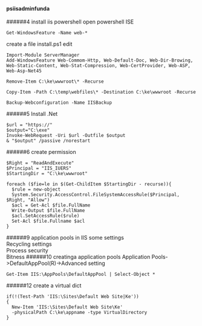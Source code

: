 #### psiisadminfunda
######4 install iis powershell
open powershell ISE
```
Get-WindowsFeature -Name web-*
```
create a file install.ps1
edit
```
Import-Module ServerManager
Add-WindowsFeature Web-Commom-Http, Web-Default-Doc, Web-Dir-Browing, 
Web-Static-Content, Web-Stat-Compression, Web-CertProvider, Web-ASP, Web-Asp-Net45

Remove-Item C:\ke\wwwroot\* -Recurse

Copy-Item -Path C:\temp\webfiles\* -Destination C:\ke\wwwroot -Recurse

Backup-Webconfiguration -Name IISBackup
```

######5 Install .Net
```
$url = "https://"
$output="C:\exe"
Invoke-WebRequest -Uri $url -Outfile $output
& "$output" /passive /norestart
```
######6 create permission
```
$Right = "ReadAndExecute"
$Principal = "IIS_IUERS"
$StartingDir = "C:\ke\wwwroot"

foreach ($fie=le in $(Get-ChildItem $StartingDir - recurse)){
  $rule = new-object
  System.Security.AccessControl.FileSystemAccessRule($Principal, $Right, "Allow")
  $acl = Get-Acl $file.FullName
  Write-Output $file.FullName
  $acl.SetAccessRule($rule)
  Set-Acl $file.Fullname $acl
}
```
######9 application pools in IIS
some settings  
Recycling settings  
Process security  
Bitness
######10 creatinga application pools
Application Pools->DefaultAppPool(R)->Advanced setting
```
Get-Item IIS:\AppPools\DefaultAppPool | Select-Object *
```

######12 create a virtual dict
```
if(!(Test-Path 'IIS:\Sites\Default Web Site|Ke'))
{
  New-Item 'IIS:\Sites\Default Web Site\Ke'
  -physicalPath C:\ke\appname -type VirtualDirectory
}
```
